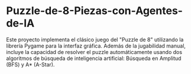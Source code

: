 # Puzzle-de-8-Piezas-con-Agentes-de-IA
Este proyecto implementa el clásico juego del "Puzzle de 8" utilizando la librería Pygame para la interfaz gráfica. Además de la jugabilidad manual, incluye la capacidad de resolver el puzzle automáticamente usando dos algoritmos de búsqueda de inteligencia artificial: Búsqueda en Amplitud (BFS) y A* (A-Star).
